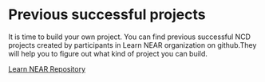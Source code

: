 # Previous successful projects

It is time to build your own project. You can find previous successful NCD projects created by participants in Learn NEAR organization on github.They will help you to figure out what kind of project you can build.

[Learn NEAR Repository](https://github.com/orgs/Learn-NEAR/repositories?q=l1&type=all&language=typescript&sort=)
